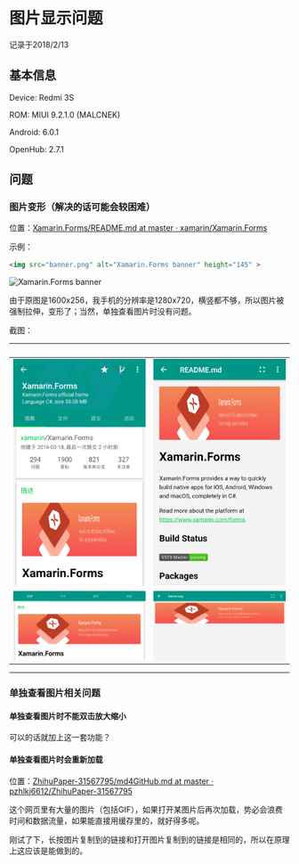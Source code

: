 # 图片显示问题

记录于2018/2/13

## 基本信息

Device: Redmi 3S

ROM: MIUI 9.2.1.0 (MALCNEK)

Android: 6.0.1

OpenHub: 2.7.1

## 问题

### 图片变形（解决的话可能会较困难）

位置：[Xamarin.Forms/README.md at master · xamarin/Xamarin.Forms](https://github.com/xamarin/Xamarin.Forms/blob/master/README.md)

示例：
``` html
<img src="banner.png" alt="Xamarin.Forms banner" height="145" >
```
<img src="banner.png" alt="Xamarin.Forms banner" height="145" >

由于原图是1600x256，我手机的分辨率是1280x720，横竖都不够，所以图片被强制拉伸，变形了；当然，单独查看图片时没有问题。

截图：

&nbsp; | &nbsp;
------------ | -------------
![](https://github.com/pzhlkj6612/OpenHubIssuesRelated/blob/master/Picture-Display_20180213/20180213111358_com.thirtydegreesray.openhub_Repo_Vertical.png) | ![](https://github.com/pzhlkj6612/OpenHubIssuesRelated/blob/master/Picture-Display_20180213/20180213111413_com.thirtydegreesray.openhub_README_Vertical.png)
![](https://github.com/pzhlkj6612/OpenHubIssuesRelated/blob/master/Picture-Display_20180213/20180213114234_com.thirtydegreesray.openhub_Repo_Horizontal.png) | ![](https://github.com/pzhlkj6612/OpenHubIssuesRelated/blob/master/Picture-Display_20180213/20180213114239_com.thirtydegreesray.openhub_Standalone_Horizontal.png)

----

### 单独查看图片相关问题

#### 单独查看图片时不能双击放大缩小

可以的话就加上这一套功能？

#### 单独查看图片时会重新加载

位置：[ZhihuPaper-31567795/md4GitHub.md at master · pzhlkj6612/ZhihuPaper-31567795](https://github.com/pzhlkj6612/ZhihuPaper-31567795/blob/master/md4GitHub.md)

这个网页里有大量的图片（包括GIF），如果打开某图片后再次加载，势必会浪费时间和数据流量，如果能直接用缓存里的，就好得多呢。

刚试了下，长按图片复制到的链接和打开图片复制到的链接是相同的，所以在原理上这应该是能做到的。
